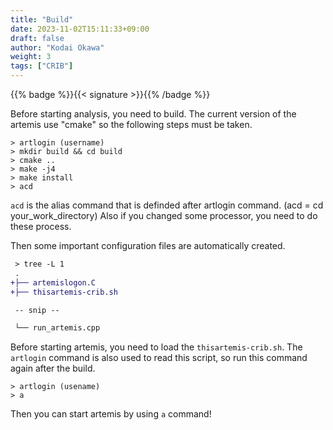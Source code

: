 ```yaml
---
title: "Build"
date: 2023-11-02T15:11:33+09:00
draft: false
author: "Kodai Okawa"
weight: 3
tags: ["CRIB"]
---
```


{{% badge %}}{{< signature >}}{{% /badge %}}

Before starting analysis, you need to build.
The current version of the artemis use "cmake" so the following steps must be taken.

```shell { wrap="false" }
> artlogin (username)
> mkdir build && cd build
> cmake ..
> make -j4
> make install
> acd
```
`acd` is the alias command that is definded after artlogin command. (acd = cd your_work_directory)
Also if you changed some processor, you need to do these process.

Then some important configuration files are automatically created.

```diff { wrap="false" }
 > tree -L 1
 .
+├── artemislogon.C
+├── thisartemis-crib.sh

 -- snip --

 └── run_artemis.cpp
```

Before starting artemis, you need to load the `thisartemis-crib.sh`.
The `artlogin` command is also used to read this script, so run this command again after the build.

```shell { wrap="false" }
> artlogin (usename)
> a
```

Then you can start artemis by using `a` command!
